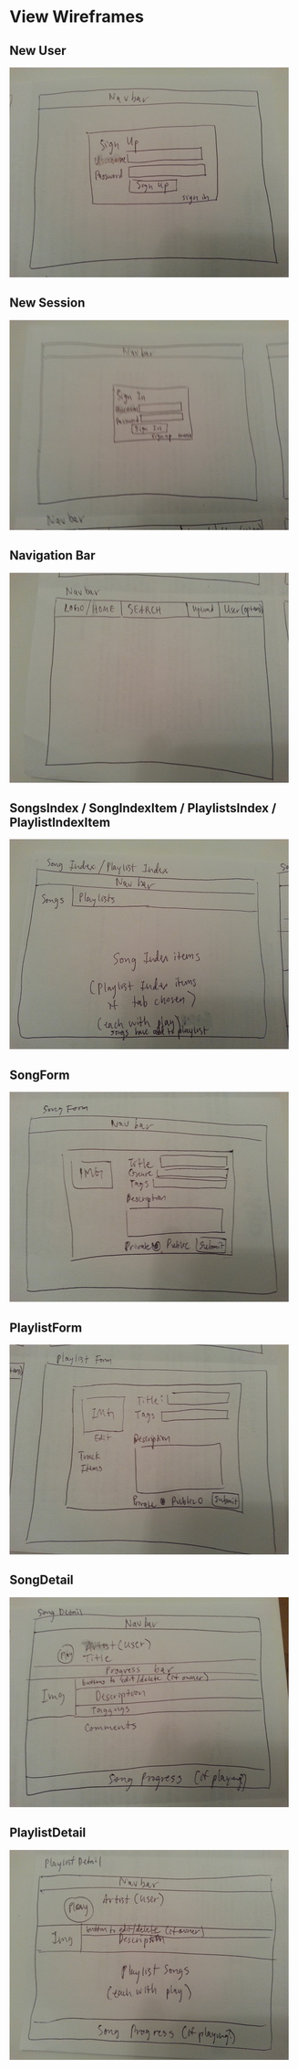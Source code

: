 # View Wireframes

## New User
![new-user]

## New Session
![new-session]

## Navigation Bar
![nav-bar]

## SongsIndex / SongIndexItem / PlaylistsIndex / PlaylistIndexItem
![song_playlist_index]

## SongForm
![song-form]

## PlaylistForm
![playlist-form]

## SongDetail
![song-detail]

## PlaylistDetail
![playlist-detail]

[new-user]: ./wireframes/new_user.jpg
[new-session]: ./wireframes/new_session.jpg
[nav-bar]: ./wireframes/nav_bar.jpg
[song_playlist_index]: ./wireframes/song_playlist_index.jpg
[song-form]: ./wireframes/song_form.jpg
[playlist-form]: ./wireframes/playlist_form.jpg
[song-detail]: ./wireframes/song_detail.jpg
[playlist-detail]: ./wireframes/playlist_detail.jpg
